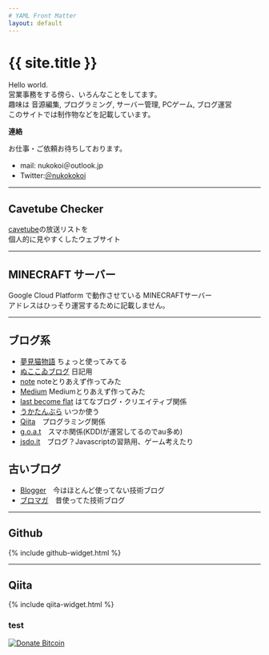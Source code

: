 ```yaml
---
# YAML Front Matter
layout: default
---
```


# {{ site.title }}
Hello world.  
営業事務をする傍ら、いろんなことをしてます。  
趣味は 音源編集, プログラミング, サーバー管理, PCゲーム, ブログ運営  
このサイトでは制作物などを記載しています。

**連絡**

お仕事・ご依頼お待ちしております。

- mail: nukokoi＠outlook.jp
- Twitter:<a href="https://twitter.com/">＠nukokokoi</a>

- - -

## Cavetube Checker
[cavetube](https://www.cavelis.net/)の放送リストを  
個人的に見やすくしたウェブサイト

<!--
[![cavetube checker](/screenshot_cavetubechecker.png)](http://jvs.pw/cavetube/)
-->

- - -

## MINECRAFT サーバー
Google Cloud Platform で動作させている MINECRAFTサーバー  
アドレスはひっそり運営するために記載しません。
<!--
![MINECRAFT SERVER](/MINECRAFT.png)
-->

- - -

## ブログ系
- [夢見猫物語](http://ukah.blog.jp/) ちょっと使ってみてる
- [ぬここゐブログ](http://nukokoi.blog.jp) 日記用 
- [note](https://note.mu/nukokoi) noteとりあえず作ってみた 
- [Medium](https://medium.com/@eu1) Mediumとりあえず作ってみた 
- [last become flat](https://lied4u.hatenablog.jp/) はてなブログ・クリエイティブ関係
- [うかたんぶら](https://ukah-blog.tumblr.com) いつか使う
- [Qiita](http://qiita.com/walrein)　プログラミング関係
- [g.o.a.t](https://alpine.goat.me/)　スマホ関係(KDDIが運営してるのでau多め)
- [jsdo.it](http://jsdo.it/lied4u)　ブログ？Javascriptの習熟用、ゲーム考えたり

## 古いブログ

- [Blogger](https://d0x0b.blogspot.com)　今はほとんど使ってない技術ブログ
- [ブロマガ](http://ch.nicovideo.jp/ukah)　昔使ってた技術ブログ

- - -

## Github

{% include github-widget.html %}

- - -

## Qiita

{% include qiita-widget.html %}

### test

[![Donate Bitcoin](https://img.shields.io/badge/donate-Bitcoin-orange.svg)](http://nukokoi.github.io/donate-bitcoin/)

<!-- admax -->
<script src="//adm.shinobi.jp/s/fdd5b1d3505cd7f864f5f7071e89a2a6"></script>
<!-- admax -->